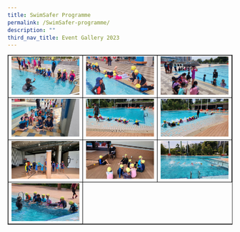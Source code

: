 ```yaml
---
title: SwimSafer Programme
permalink: /SwimSafer-programme/
description: ""
third_nav_title: Event Gallery 2023
---
```

<table class="table table-responsive table-bordered" border="" cellpadding="10"><tbody><tr style="height: 20px;"><td style="width: 33.333%; text-align: center; border:1px solid black;">
<img src="/images/SwimSafer1.jpg" style="width: 100%;">
<td style="width: 33.33%; text-align: center; border:1px solid black;">
<img src="/images/SwimSafer 2.jpg" style="width: 100%;">
<td style="width: 33.33%; text-align: center; border:1px solid black;">
<img src="/images/SwimSafer 3.jpg" style="width: 100%;">
<tr style="height: 20px;"><td style="width: 33.333%; text-align: center; border:1px solid black;">
<img src="/images/SwimSafer 4.jpg" style="width: 100%;">
<td style="width: 33.33%; text-align: center; border:1px solid black;">
<img src="/images/SwimSafer 5.jpg" style="width: 100%;">
<td style="width: 33.33%; text-align: center; border:1px solid black;">
<img src="/images/SwimSafer 6.jpg" style="width: 100%;">
<tr style="height: 20px;"><td style="width: 33.333%; text-align: center; border:1px solid black;">
<img src="/images/SwimSafer 7.jpg" style="width: 100%;">
<td style="width: 33.33%; text-align: center; border:1px solid black;">
<img src="/images/SwimSafer 8.jpg" style="width: 100%;">
<td style="width: 33.33%; text-align: center; border:1px solid black;">
<img src="/images/SwimSafer 9.jpg" style="width: 100%;">
<tr style="height: 20px;"><td style="width: 33.333%; text-align: center; border:1px solid black;">
<img src="/images/SwimSafer 10.jpg" style="width: 100%;">